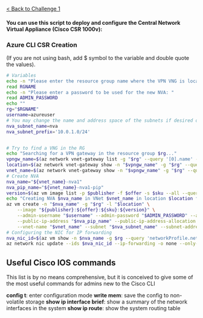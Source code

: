 [< Back to Challenge 1](../Challenge-01.md) 

#### You can use this script to deploy and configure the Central Network Virtual Appliance (Cisco CSR 1000v):

### Azure CLI CSR Creation

(If you are not using bash, add $ symbol to the variable and double quote the values).

```bash
# Variables
echo -n "Please enter the resource group name where the VPN VNG is located: "
read RGNAME
echo -n "Please enter a password to be used for the new NVA: "
read ADMIN_PASSWORD
echo ""
rg="$RGNAME"
username=azureuser
# You may change the name and address space of the subnets if desired or required. 
nva_subnet_name=nva
nva_subnet_prefix='10.0.1.0/24'


# Try to find a VNG in the RG
echo "Searching for a VPN gateway in the resource group $rg..."
vpngw_name=$(az network vnet-gateway list -g "$rg" --query '[0].name' -o tsv)
location=$(az network vnet-gateway show -n "$vpngw_name" -g "$rg" --query location -o tsv)
vnet_name=$(az network vnet-gateway show -n "$vpngw_name" -g "$rg" --query 'ipConfigurations[0].subnet.id' -o tsv | cut -d/ -f 9)
# Create NVA
nva_name="${vnet_name}-nva1"
nva_pip_name="${vnet_name}-nva1-pip"
version=$(az vm image list -p $publisher -f $offer -s $sku --all --query '[0].version' -o tsv)
echo "Creating NVA $nva_name in VNet $vnet_name in location $location from ${publisher}:${offer}:${sku}:${version}, in resource group $rg..."
az vm create -n "$nva_name" -g "$rg" -l "$location" \
    --image "${publisher}:${offer}:${sku}:${version}" \
    --admin-username "$username" --admin-password "$ADMIN_PASSWORD" --authentication-type all --generate-ssh-keys \
    --public-ip-address "$nva_pip_name" --public-ip-address-allocation static \
    --vnet-name "$vnet_name" --subnet "$nva_subnet_name" --subnet-address-prefix "$nva_subnet_prefix" -o none --only-show-errors
# Configuring the NIC for IP forwarding
nva_nic_id=$(az vm show -n $nva_name -g $rg --query 'networkProfile.networkInterfaces[0].id' -o tsv)
az network nic update --ids $nva_nic_id --ip-forwarding -o none --only-show-errors
```

## Useful Cisco IOS commands

This list is by no means comprehensive, but it is conceived to give some of the most useful commands for admins new to the Cisco CLI

**config t**: enter configuration mode
**write mem**: save the config to non-volatile storage
**show ip interface brief**: show a summary of the network interfaces in the system
**show ip route**: show the system routing table
